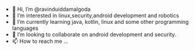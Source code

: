 - 👋 Hi, I’m @ravinduiddamalgoda
- 👀 I’m interested in linux,security,android development and robotics
- 🌱 I’m currently learning java, kotlin, linux and some other programming languages 
- 💞️ I’m looking to collaborate on android development and security.
- 📫 How to reach me ...

<!---
ravinduiddamalgoda/ravinduiddamalgoda is a ✨ special ✨ repository because its `README.md` (this file) appears on your GitHub profile.
You can click the Preview link to take a look at your changes.
--->
